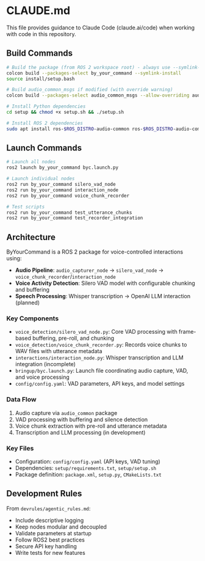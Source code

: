 # CLAUDE.md

This file provides guidance to Claude Code (claude.ai/code) when working with code in this repository.

## Build Commands

```bash
# Build the package (from ROS 2 workspace root) - always use --symlink-install for faster config changes
colcon build --packages-select by_your_command --symlink-install
source install/setup.bash

# Build audio_common_msgs if modified (with override warning)
colcon build --packages-select audio_common_msgs --allow-overriding audio_common_msgs --symlink-install

# Install Python dependencies
cd setup && chmod +x setup.sh && ./setup.sh

# Install ROS 2 dependencies
sudo apt install ros-$ROS_DISTRO-audio-common ros-$ROS_DISTRO-audio-common-msgs portaudio19-dev libportaudio2 ffmpeg
```

## Launch Commands

```bash
# Launch all nodes
ros2 launch by_your_command byc.launch.py

# Launch individual nodes
ros2 run by_your_command silero_vad_node
ros2 run by_your_command interaction_node  
ros2 run by_your_command voice_chunk_recorder

# Test scripts
ros2 run by_your_command test_utterance_chunks
ros2 run by_your_command test_recorder_integration
```

## Architecture

ByYourCommand is a ROS 2 package for voice-controlled interactions using:

- **Audio Pipeline**: `audio_capturer_node` → `silero_vad_node` → `voice_chunk_recorder`/`interaction_node`
- **Voice Activity Detection**: Silero VAD model with configurable chunking and buffering
- **Speech Processing**: Whisper transcription → OpenAI LLM interaction (planned)

### Key Components

- `voice_detection/silero_vad_node.py`: Core VAD processing with frame-based buffering, pre-roll, and chunking
- `voice_detection/voice_chunk_recorder.py`: Records voice chunks to WAV files with utterance metadata
- `interactions/interaction_node.py`: Whisper transcription and LLM integration (incomplete)
- `bringup/byc.launch.py`: Launch file coordinating audio capture, VAD, and voice processing
- `config/config.yaml`: VAD parameters, API keys, and model settings

### Data Flow

1. Audio capture via `audio_common` package
2. VAD processing with buffering and silence detection  
3. Voice chunk extraction with pre-roll and utterance metadata
4. Transcription and LLM processing (in development)

### Key Files

- Configuration: `config/config.yaml` (API keys, VAD tuning)
- Dependencies: `setup/requirements.txt`, `setup/setup.sh`
- Package definition: `package.xml`, `setup.py`, `CMakeLists.txt`

## Development Rules

From `devrules/agentic_rules.md`:
- Include descriptive logging
- Keep nodes modular and decoupled
- Validate parameters at startup
- Follow ROS2 best practices
- Secure API key handling
- Write tests for new features